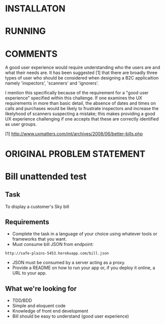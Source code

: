 
# INSTALLATON 


# RUNNING



# COMMENTS
A good user experience would require understanding who the users are and what
their needs are. It has been suggested [1] that there are broadly three types 
of user who should be considered when designing a B2C applicaition namely
'inspectors', 'scanners' and 'ignorers'.  

I mention this specifically because of the requirement for a "good user experience"
specified within this challenge. If one examines the UX requirements in
more than basic detail, the absence of dates and times on calls and purchases
would be likely to frustrate inspectors and increase the likelyhood of scanners
suspecting a mistake; this makes providing a good UX experience challenging 
if one accepts that these are correctly identified as user groups.

[1] http://www.uxmatters.com/mt/archives/2008/06/better-bills.php
# ORIGINAL PROBLEM STATEMENT

# Bill unattended test

## Task

To display a customer's Sky bill

## Requirements

* Complete the task in a language of your choice using whatever tools or frameworks that you want.
* Must consume bill JSON from endpoint: 
```
http://safe-plains-5453.herokuapp.com/bill.json
```
* JSON must be consumed by a server acting as a proxy.
* Provide a README on how to run your app or, if you deploy it online, a URL to your app. 

## What we're looking for

* TDD/BDD
* Simple and eloquent code
* Knowledge of front end development
* Bill should be easy to understand (good user experience)






